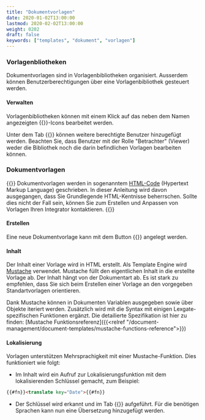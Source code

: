 ```yaml
---
title: "Dokumentvorlagen"
date: 2020-01-02T13:00:00
lastmod: 2020-02-02T13:00:00
weight: 0202
draft: false
keywords: ["templates", "dokument", "vorlagen"]
---
```


### Vorlagenbliotheken
Dokumentvorlagen sind in Vorlagenbibliotheken organisiert. Ausserdem können Benutzerberechtigungen über eine Vorlagenbibliothek gesteuert werden.

#### Verwalten
Vorlagenbibliotheken können mit einem Klick auf das neben dem Namen angezeigten {{<lga-btn type="negative" icon="edit">}}-Icons bearbeitet werden.

Unter dem Tab {{<lga-tab text="Benutzer">}} können weitere berechtigte Benutzer hinzugefügt werden. Beachten Sie, dass Benutzer mit der Rolle "Betrachter" (Viewer) weder die Bibliothek noch die darin befindlichen Vorlagen bearbeiten können.

### Dokumentvorlagen
{{<notice info>}} 
Dokumentvorlagen werden in sogenanntem [HTML-Code](https://de.wikipedia.org/wiki/Hypertext_Markup_Language) (Hypertext Markup Language) geschrieben. In dieser Anleitung wird davon ausgegangen, dass Sie Grundlegende HTML-Kentnisse beherrschen. Sollte dies nicht der Fall sein, können Sie zum Erstellen und Anpassen von Vorlagen Ihren Integrator kontaktieren.
{{</notice>}}

#### Erstellen
Eine neue Dokumentvorlage kann mit dem Button {{<lga-btn type="negative" icon="add" text="Hinzufügen">}} angelegt werden.

#### Inhalt
Der Inhalt einer Vorlage wird in HTML erstellt. Als Template Engine wird [Mustache](https://mustache.github.io/) verwendet. Mustache füllt den eigentlichen Inhalt in die erstellte Vorlage ab. Der Inhalt hängt von der Dokumentart ab. Es ist stark zu empfehlen, dass Sie sich beim Erstellen einer Vorlage an den vorgegeben Standartvorlagen orientieren.

Dank Mustache können in Dokumenten Variablen ausgegeben sowie über Objekte iteriert werden. Zusätzlich wird mit die Syntax mit einigen Lexgate-spezifischen Funktionen ergänzt. Die detailierte Spezifikation ist hier zu finden:
[Mustache Funktionsreferenz]({{<relref "/document-management/document-templates/mustache-functions-reference">}})

#### Lokalisierung
Vorlagen unterstützen Mehrsprachigkeit mit einer Mustache-Funktion. Dies funktioniert wie folgt:

* Im Inhalt wird ein Aufruf zur Lokalisierungsfunktion mit dem lokalisierenden Schlüssel gemacht, zum Beispiel:
```html
{{#fn}}<translate key="Date">{{#fn}}  
```

* Der Schlüssel wird erkannt und im Tab {{<lga-tab text="Lokalisierung">}} aufgeführt. Für die benötigen Sprachen kann nun eine Übersetzung hinzugefügt werden.

